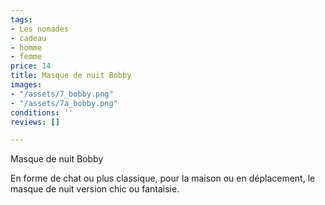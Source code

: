 ```yaml
---
tags:
- Les nomades
- cadeau
- homme
- femme
price: 14
title: Masque de nuit Bobby
images:
- "/assets/7_bobby.png"
- "/assets/7a_bobby.png"
conditions: ''
reviews: []

---
```

Masque de nuit Bobby

En forme de chat ou plus classique, pour la maison ou en déplacement, le masque de nuit version chic ou fantaisie.